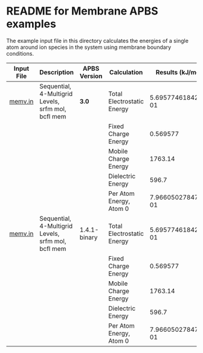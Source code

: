 README for Membrane APBS examples
=================================

The example input file in this directory calculates the energies of a single atom around ion species in the system using membrane boundary conditions.

|Input File        |Description                                        |APBS Version      |Calculation                |Results (kJ/mol)   |
|------------------|---------------------------------------------------|------------------|---------------------------|-------------------|
|[memv.in](memv.in)|Sequential, 4-Multigrid Levels, srfm mol, bcfl mem |**3.0**  |Total Electrostatic Energy |5.695774618426E-01 |
|                  |                                                   |                  |Fixed Charge Energy        |0.569577           |
|                  |                                                   |                  |Mobile Charge Energy       |1763.14            |
|                  |                                                   |                  |Dielectric Energy          |596.7              |
|                  |                                                   |                  |Per Atom Energy, Atom 0    | 7.966050278470E-01|
|[memv.in](memv.in)|Sequential, 4-Multigrid Levels, srfm mol, bcfl mem |1.4.1-binary  |Total Electrostatic Energy |5.695774618426E-01 |
|                  |                                                   |                  |Fixed Charge Energy        |0.569577           |
|                  |                                                   |                  |Mobile Charge Energy       |1763.14            |
|                  |                                                   |                  |Dielectric Energy          |596.7              |
|                  |                                                   |                  |Per Atom Energy, Atom 0    | 7.966050278470E-01|
